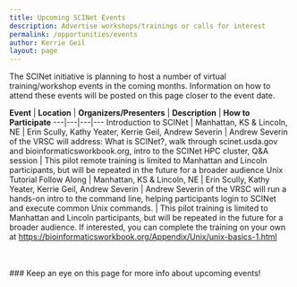 ```yaml
---
title: Upcoming SCINet Events 
description: Advertise workshops/trainings or calls for interest
permalink: /opportunities/events
author: Kerrie Geil
layout: page
---
```


The SCINet initiative is planning to host a number of virtual training/workshop events in the coming months. Information on how to attend these events will be posted on this page closer to the event date.

**Event** | **Location** | **Organizers/Presenters** | **Description**  | **How to Participate**
---|---|---|---
Introduction to SCINet | Manhattan, KS & Lincoln, NE | Erin Scully, Kathy Yeater, Kerrie Geil, Andrew Severin | Andrew Severin of the VRSC will address: What is SCINet?, walk through scinet.usda.gov and bioinformaticsworkbook.org, intro to the SCINet HPC cluster, Q&A session | This pilot remote training is limited to Manhattan and Lincoln participants, but will be repeated in the future for a broader audience
Unix Tutorial Follow Along | Manhattan, KS & Lincoln, NE | Erin Scully, Kathy Yeater, Kerrie Geil, Andrew Severin | Andrew Severin of the VRSC will run a hands-on intro to the command line, helping participants login to SCINet and execute common Unix commands. | This pilot training is limited to Manhattan and Lincoln participants, but will be repeated in the future for a broader audience. If interested, you can complete the training on your own at https://bioinformaticsworkbook.org/Appendix/Unix/unix-basics-1.html

<br>
<br>
### Keep an eye on this page for more info about upcoming events!


 
